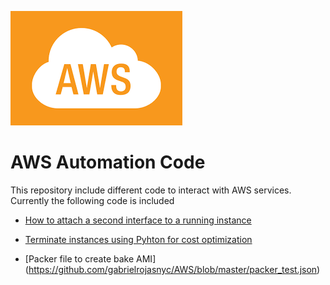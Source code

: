 ![alt text](aws_logo.png "AWS")
# AWS Automation Code

This repository include different code to interact with AWS services.
Currently the following code is included

- [How to attach a second interface to a running instance](https://github.com/gabrielrojasnyc/AWS/blob/master/attach_second_eni.py)

- [Terminate instances using Pyhton for cost optimization](https://github.com/gabrielrojasnyc/AWS/blob/master/terminate_instances.py)

- [Packer file to create bake AMI] (https://github.com/gabrielrojasnyc/AWS/blob/master/packer_test.json)

